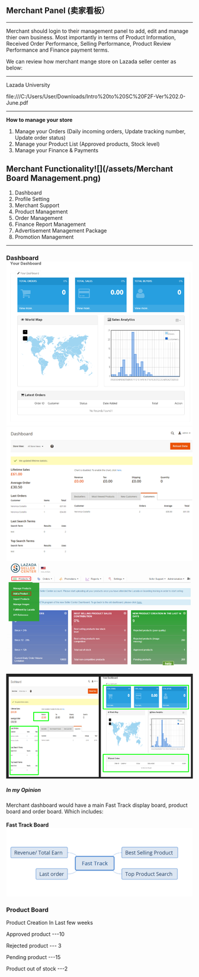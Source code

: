 ## Merchant Panel \(卖家看板）

---

Merchant should login to their management panel to add, edit and manage thier own business. Most importantly in terms of Product Information, Received Order Performance, Selling Performance, Product Review Performance and Finance payment terms.

We can review how merchant mange store on Lazada seller center as below:

---

Lazada University

file:///C:/Users/User/Downloads/Intro%20to%20SC%20F2F-Ver%202.0-June.pdf

---

**How to manage your store**

1. Manage your Orders \(Daily incoming orders, Update tracking number, Update order status\)
2. Manage your Product List \(Approved products, Stock level\)
3. Manage your Finance & Payments 

## **Merchant Functionality**![](/assets/Merchant Board Management.png)

1. Dashboard 
2. Profile Setting 
3. Merchant Support 
4. Product Management 
5. Order Management
6. Finance Report Management 
7. Advertisement Management Package 
8. Promotion Management 

---

### **Dashboard**![](/assets/Mdashboard.png)![](/assets/Dashboard2.png)![](/assets/MLazada.png)

#### ![](/assets/Mpanel1.png)

##### In my Opinion

Merchant dashboard would have a main Fast Track display board, product board and order board. Which includes:

#### Fast Track Board![](/assets/Fast_Track.png)

### Product Board

Product Creation In Last few weeks

Approved product ---10

Rejected product --- 3

Pending product ---15

Product out of stock ---2

